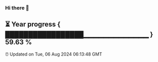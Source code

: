 ### Hi there 👋
⏳ Year progress { █████████████████▁▁▁▁▁▁▁▁▁▁▁▁▁ } 59.63 %
---
⏰ Updated on Tue, 06 Aug 2024 06:13:48 GMT

